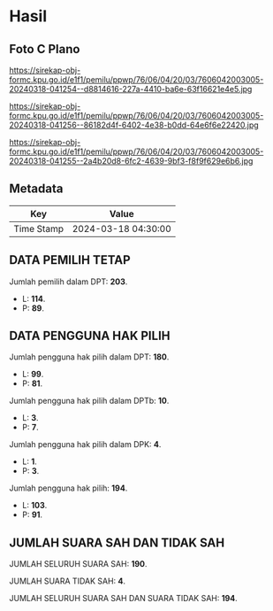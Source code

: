 # Hasil

## Foto C Plano

https://sirekap-obj-formc.kpu.go.id/e1f1/pemilu/ppwp/76/06/04/20/03/7606042003005-20240318-041254--d8814616-227a-4410-ba6e-63f16621e4e5.jpg

https://sirekap-obj-formc.kpu.go.id/e1f1/pemilu/ppwp/76/06/04/20/03/7606042003005-20240318-041256--86182d4f-6402-4e38-b0dd-64e6f6e22420.jpg

https://sirekap-obj-formc.kpu.go.id/e1f1/pemilu/ppwp/76/06/04/20/03/7606042003005-20240318-041255--2a4b20d8-6fc2-4639-9bf3-f8f9f629e6b6.jpg


## Metadata

| Key        | Value               |
| ---------- | ------------------- |
| Time Stamp | 2024-03-18 04:30:00 |


## DATA PEMILIH TETAP

Jumlah pemilih dalam DPT: **203**.
 * L: **114**.
 * P: **89**.

## DATA PENGGUNA HAK PILIH

Jumlah pengguna hak pilih dalam DPT: **180**.
 * L: **99**.
 * P: **81**.

Jumlah pengguna hak pilih dalam DPTb: **10**.
 * L: **3**.
 * P: **7**.

Jumlah pengguna hak pilih dalam DPK: **4**.
 * L: **1**.
 * P: **3**.

Jumlah pengguna hak pilih: **194**.
 * L: **103**.
 * P: **91**.

## JUMLAH SUARA SAH DAN TIDAK SAH

JUMLAH SELURUH SUARA SAH: **190**.

JUMLAH SUARA TIDAK SAH: **4**.

JUMLAH SELURUH SUARA SAH DAN SUARA TIDAK SAH: **194**.


